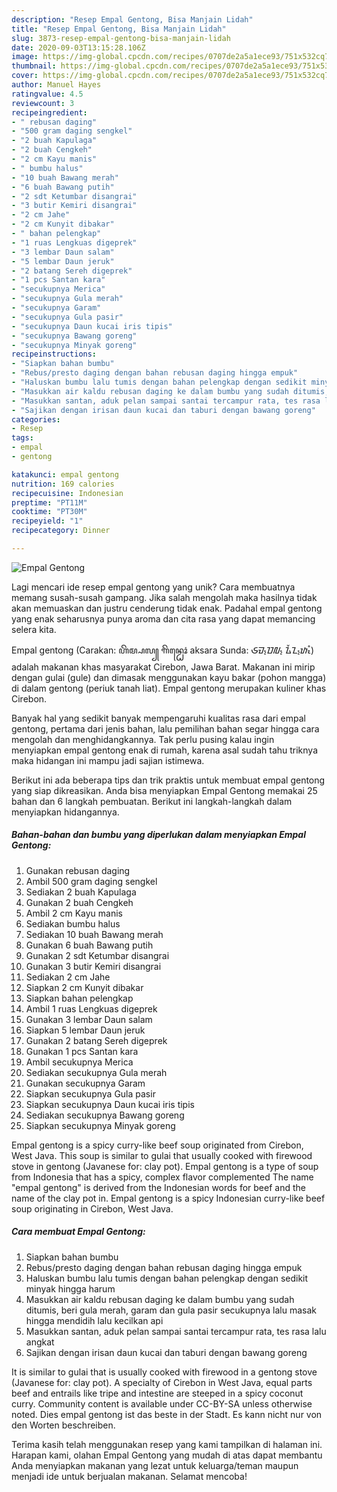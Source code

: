 ```yaml
---
description: "Resep Empal Gentong, Bisa Manjain Lidah"
title: "Resep Empal Gentong, Bisa Manjain Lidah"
slug: 3873-resep-empal-gentong-bisa-manjain-lidah
date: 2020-09-03T13:15:28.106Z
image: https://img-global.cpcdn.com/recipes/0707de2a5a1ece93/751x532cq70/empal-gentong-foto-resep-utama.jpg
thumbnail: https://img-global.cpcdn.com/recipes/0707de2a5a1ece93/751x532cq70/empal-gentong-foto-resep-utama.jpg
cover: https://img-global.cpcdn.com/recipes/0707de2a5a1ece93/751x532cq70/empal-gentong-foto-resep-utama.jpg
author: Manuel Hayes
ratingvalue: 4.5
reviewcount: 3
recipeingredient:
- " rebusan daging"
- "500 gram daging sengkel"
- "2 buah Kapulaga"
- "2 buah Cengkeh"
- "2 cm Kayu manis"
- " bumbu halus"
- "10 buah Bawang merah"
- "6 buah Bawang putih"
- "2 sdt Ketumbar disangrai"
- "3 butir Kemiri disangrai"
- "2 cm Jahe"
- "2 cm Kunyit dibakar"
- " bahan pelengkap"
- "1 ruas Lengkuas digeprek"
- "3 lembar Daun salam"
- "5 lembar Daun jeruk"
- "2 batang Sereh digeprek"
- "1 pcs Santan kara"
- "secukupnya Merica"
- "secukupnya Gula merah"
- "secukupnya Garam"
- "secukupnya Gula pasir"
- "secukupnya Daun kucai iris tipis"
- "secukupnya Bawang goreng"
- "secukupnya Minyak goreng"
recipeinstructions:
- "Siapkan bahan bumbu"
- "Rebus/presto daging dengan bahan rebusan daging hingga empuk"
- "Haluskan bumbu lalu tumis dengan bahan pelengkap dengan sedikit minyak hingga harum"
- "Masukkan air kaldu rebusan daging ke dalam bumbu yang sudah ditumis, beri gula merah, garam dan gula pasir secukupnya lalu masak hingga mendidih lalu kecilkan api"
- "Masukkan santan, aduk pelan sampai santai tercampur rata, tes rasa lalu angkat"
- "Sajikan dengan irisan daun kucai dan taburi dengan bawang goreng"
categories:
- Resep
tags:
- empal
- gentong

katakunci: empal gentong 
nutrition: 169 calories
recipecuisine: Indonesian
preptime: "PT11M"
cooktime: "PT30M"
recipeyield: "1"
recipecategory: Dinner

---
```



![Empal Gentong](https://img-global.cpcdn.com/recipes/0707de2a5a1ece93/751x532cq70/empal-gentong-foto-resep-utama.jpg)

Lagi mencari ide resep empal gentong yang unik? Cara membuatnya memang susah-susah gampang. Jika salah mengolah maka hasilnya tidak akan memuaskan dan justru cenderung tidak enak. Padahal empal gentong yang enak seharusnya punya aroma dan cita rasa yang dapat memancing selera kita.

Empal gentong (Carakan: ꦲꦼꦩ꧀ꦥꦭ꧀ ꦒꦼꦤ꧀ꦛꦺꦴꦁ aksara Sunda: ᮈᮙ᮪ᮕᮜ᮪ ᮍᮨᮔ᮪ᮒᮧᮀ) adalah makanan khas masyarakat Cirebon, Jawa Barat. Makanan ini mirip dengan gulai (gule) dan dimasak menggunakan kayu bakar (pohon mangga) di dalam gentong (periuk tanah liat). Empal gentong merupakan kuliner khas Cirebon.

Banyak hal yang sedikit banyak mempengaruhi kualitas rasa dari empal gentong, pertama dari jenis bahan, lalu pemilihan bahan segar hingga cara mengolah dan menghidangkannya. Tak perlu pusing kalau ingin menyiapkan empal gentong enak di rumah, karena asal sudah tahu triknya maka hidangan ini mampu jadi sajian istimewa.


Berikut ini ada beberapa tips dan trik praktis untuk membuat empal gentong yang siap dikreasikan. Anda bisa menyiapkan Empal Gentong memakai 25 bahan dan 6 langkah pembuatan. Berikut ini langkah-langkah dalam menyiapkan hidangannya.

<!--inarticleads1-->

##### Bahan-bahan dan bumbu yang diperlukan dalam menyiapkan Empal Gentong:

1. Gunakan  rebusan daging
1. Ambil 500 gram daging sengkel
1. Sediakan 2 buah Kapulaga
1. Gunakan 2 buah Cengkeh
1. Ambil 2 cm Kayu manis
1. Sediakan  bumbu halus
1. Sediakan 10 buah Bawang merah
1. Gunakan 6 buah Bawang putih
1. Gunakan 2 sdt Ketumbar disangrai
1. Gunakan 3 butir Kemiri disangrai
1. Sediakan 2 cm Jahe
1. Siapkan 2 cm Kunyit dibakar
1. Siapkan  bahan pelengkap
1. Ambil 1 ruas Lengkuas digeprek
1. Gunakan 3 lembar Daun salam
1. Siapkan 5 lembar Daun jeruk
1. Gunakan 2 batang Sereh digeprek
1. Gunakan 1 pcs Santan kara
1. Ambil secukupnya Merica
1. Sediakan secukupnya Gula merah
1. Gunakan secukupnya Garam
1. Siapkan secukupnya Gula pasir
1. Siapkan secukupnya Daun kucai iris tipis
1. Sediakan secukupnya Bawang goreng
1. Siapkan secukupnya Minyak goreng


Empal gentong is a spicy curry-like beef soup originated from Cirebon, West Java. This soup is similar to gulai that usually cooked with firewood stove in gentong (Javanese for: clay pot). Empal gentong is a type of soup from Indonesia that has a spicy, complex flavor complemented The name &#34;empal gentong&#34; is derived from the Indonesian words for beef and the name of the clay pot in. Empal gentong is a spicy Indonesian curry-like beef soup originating in Cirebon, West Java. 

<!--inarticleads2-->

##### Cara membuat Empal Gentong:

1. Siapkan bahan bumbu
1. Rebus/presto daging dengan bahan rebusan daging hingga empuk
1. Haluskan bumbu lalu tumis dengan bahan pelengkap dengan sedikit minyak hingga harum
1. Masukkan air kaldu rebusan daging ke dalam bumbu yang sudah ditumis, beri gula merah, garam dan gula pasir secukupnya lalu masak hingga mendidih lalu kecilkan api
1. Masukkan santan, aduk pelan sampai santai tercampur rata, tes rasa lalu angkat
1. Sajikan dengan irisan daun kucai dan taburi dengan bawang goreng


It is similar to gulai that is usually cooked with firewood in a gentong stove (Javanese for: clay pot). A specialty of Cirebon in West Java, equal parts beef and entrails like tripe and intestine are steeped in a spicy coconut curry. Community content is available under CC-BY-SA unless otherwise noted. Dies empal gentong ist das beste in der Stadt. Es kann nicht nur von den Worten beschreiben. 

Terima kasih telah menggunakan resep yang kami tampilkan di halaman ini. Harapan kami, olahan Empal Gentong yang mudah di atas dapat membantu Anda menyiapkan makanan yang lezat untuk keluarga/teman maupun menjadi ide untuk berjualan makanan. Selamat mencoba!
